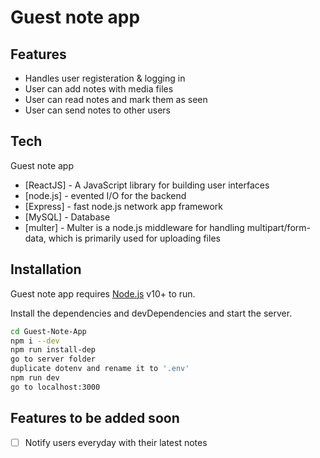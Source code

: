 # Guest note app

## Features

- Handles user registeration & logging in
- User can add notes with media files
- User can read notes and mark them as seen
- User can send notes to other users

## Tech

Guest note app

- [ReactJS] - A JavaScript library for building user interfaces
- [node.js] - evented I/O for the backend
- [Express] - fast node.js network app framework
- [MySQL] - Database
- [multer] - Multer is a node.js middleware for handling multipart/form-data, which is primarily used for uploading files

## Installation

Guest note app requires [Node.js](https://nodejs.org/) v10+ to run.

Install the dependencies and devDependencies and start the server.

```sh
cd Guest-Note-App
npm i --dev
npm run install-dep
go to server folder
duplicate dotenv and rename it to '.env'
npm run dev
go to localhost:3000
```

## Features to be added soon

- [ ] Notify users everyday with their latest notes
